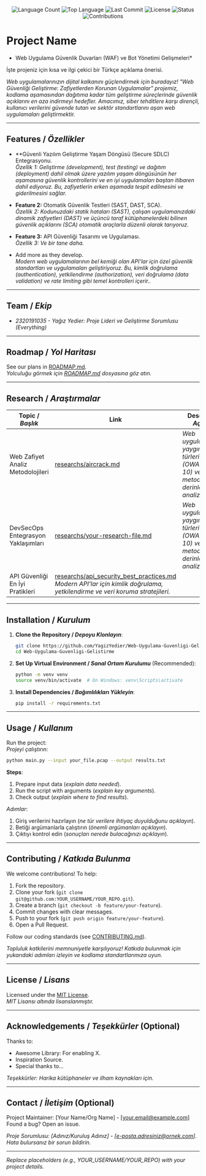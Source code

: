 <div align="center">
  <img src="https://img.shields.io/github/languages/count/Yagiz0329/Web Uygulama Güvenlik Duvarları (WAF) ve Bot Yönetimi Gelişmeleri*?style=flat-square&color=blueviolet" alt="Language Count">
  <img src="https://img.shields.io/github/languages/top/keyvanarasteh/Project?style=flat-square&color=1e90ff" alt="Top Language">
  <img src="https://img.shields.io/github/last-commit/keyvanarasteh/Project?style=flat-square&color=ff69b4" alt="Last Commit">
  <img src="https://img.shields.io/github/license/keyvanarasteh/Project?style=flat-square&color=yellow" alt="License">
  <img src="https://img.shields.io/badge/Status-Active-green?style=flat-square" alt="Status">
  <img src="https://img.shields.io/badge/Contributions-Welcome-brightgreen?style=flat-square" alt="Contributions">
</div>

# Project Name
* Web Uygulama Güvenlik Duvarları (WAF) ve Bot Yönetimi Gelişmeleri*

İşte projeniz için kısa ve ilgi çekici bir Türkçe açıklama önerisi.  

*Web uygulamalarınızın dijital kalkanını güçlendirmek için buradayız! "Web Güvenliği Geliştirme: Zafiyetlerden Korunan Uygulamalar" projemiz, kodlama aşamasından dağıtıma kadar tüm geliştirme süreçlerinde güvenlik açıklarını en aza indirmeyi hedefler. Amacımız, siber tehditlere karşı dirençli, kullanıcı verilerini güvende tutan ve sektör standartlarını aşan web uygulamaları geliştirmektir.*

---

## Features / *Özellikler*

- **Güvenli Yazılım Geliştirme Yaşam Döngüsü (Secure SDLC) Entegrasyonu.  
  *Özellik 1: Geliştirme (development), test (testing) ve dağıtım (deployment) dahil olmak üzere yazılım yaşam döngüsünün her aşamasına güvenlik kontrollerini ve en iyi uygulamaları baştan itibaren dahil ediyoruz. Bu, zafiyetlerin erken aşamada tespit edilmesini ve giderilmesini sağlar.*

- **Feature 2:** Otomatik Güvenlik Testleri (SAST, DAST, SCA).  
  *Özellik 2: Kodunuzdaki statik hataları (SAST), çalışan uygulamanızdaki dinamik zafiyetleri (DAST) ve üçüncü taraf kütüphanelerdeki bilinen güvenlik açıklarını (SCA) otomatik araçlarla düzenli olarak tarıyoruz.*

- **Feature 3:** API Güvenliği Tasarımı ve Uygulaması.  
  *Özellik 3: Ve bir tane daha.*

- Add more as they develop.  
  *Modern web uygulamalarının bel kemiği olan API'lar için özel güvenlik standartları ve uygulamaları geliştiriyoruz. Bu, kimlik doğrulama (authentication), yetkilendirme (authorization), veri doğrulama (data validation) ve rate limiting gibi temel kontrolleri içerir..*

---

## Team / *Ekip*

- *2320191035 - Yağız Yedier: Proje Lideri ve Geliştirme Sorumlusu (Everything)*  


---

## Roadmap / *Yol Haritası*

See our plans in [ROADMAP.md](ROADMAP.md).  
*Yolculuğu görmek için [ROADMAP.md](ROADMAP.md) dosyasına göz atın.*

---

## Research / *Araştırmalar*

| Topic / *Başlık*        | Link                                    | Description / *Açıklama*                        |
|-------------------------|-----------------------------------------|------------------------------------------------|
| Web Zafiyet Analiz Metodolojileri     | [researchs/aircrack.md](researchs/aircrack.md) | *Web uygulamalarında yaygın zafiyet türlerinin (OWASP Top 10) ve tespit metodolojilerinin derinlemesine analizi.*|
| DevSecOps Entegrasyon Yaklaşımları  | [researchs/your-research-file.md](researchs/your-research-file.md) | *Web uygulamalarında yaygın zafiyet türlerinin (OWASP Top 10) ve tespit metodolojilerinin derinlemesine analizi*. |
| API Güvenliği En İyi Pratikleri      | [researchs/api_security_best_practices.md](researchs/api_security_best_practices.md	)	 *Modern API'lar için kimlik doğrulama, yetkilendirme ve veri koruma stratejileri.*|

---

## Installation / *Kurulum*

1. **Clone the Repository / *Depoyu Klonlayın***:  
   ```bash
   git clone https://github.com/YagizYedier/Web-Uygulama-Guvenligi-Gelistirme.git
   cd Web-Uygulama-Guvenligi-Gelistirme
   ```

2. **Set Up Virtual Environment / *Sanal Ortam Kurulumu*** (Recommended):  
   ```bash
   python -m venv venv
   source venv/bin/activate  # On Windows: venv\Scripts\activate
   ```

3. **Install Dependencies / *Bağımlılıkları Yükleyin***:  
   ```bash
   pip install -r requirements.txt
   ```

---

## Usage / *Kullanım*

Run the project:  
*Projeyi çalıştırın:*

```bash
python main.py --input your_file.pcap --output results.txt
```

**Steps**:  
1. Prepare input data (*explain data needed*).  
2. Run the script with arguments (*explain key arguments*).  
3. Check output (*explain where to find results*).  

*Adımlar*:  
1. Giriş verilerini hazırlayın (*ne tür verilere ihtiyaç duyulduğunu açıklayın*).  
2. Betiği argümanlarla çalıştırın (*önemli argümanları açıklayın*).  
3. Çıktıyı kontrol edin (*sonuçları nerede bulacağınızı açıklayın*).

---

## Contributing / *Katkıda Bulunma*

We welcome contributions! To help:  
1. Fork the repository.  
2. Clone your fork (`git clone git@github.com:YOUR_USERNAME/YOUR_REPO.git`).  
3. Create a branch (`git checkout -b feature/your-feature`).  
4. Commit changes with clear messages.  
5. Push to your fork (`git push origin feature/your-feature`).  
6. Open a Pull Request.  

Follow our coding standards (see [CONTRIBUTING.md](CONTRIBUTING.md)).  

*Topluluk katkilerini memnuniyetle karşılıyoruz! Katkıda bulunmak için yukarıdaki adımları izleyin ve kodlama standartlarımıza uyun.*

---

## License / *Lisans*

Licensed under the [MIT License](LICENSE.md).  
*MIT Lisansı altında lisanslanmıştır.*

---

## Acknowledgements / *Teşekkürler* (Optional)

Thanks to:  
- Awesome Library: For enabling X.  
- Inspiration Source.  
- Special thanks to...  

*Teşekkürler: Harika kütüphaneler ve ilham kaynakları için.*

---

## Contact / *İletişim* (Optional)

Project Maintainer: [Your Name/Org Name] - [your.email@example.com]  
Found a bug? Open an issue.  

*Proje Sorumlusu: [Adınız/Kuruluş Adınız] - [e-posta.adresiniz@ornek.com]. Hata bulursanız bir sorun bildirin.*

---

*Replace placeholders (e.g., YOUR_USERNAME/YOUR_REPO) with your project details.*
